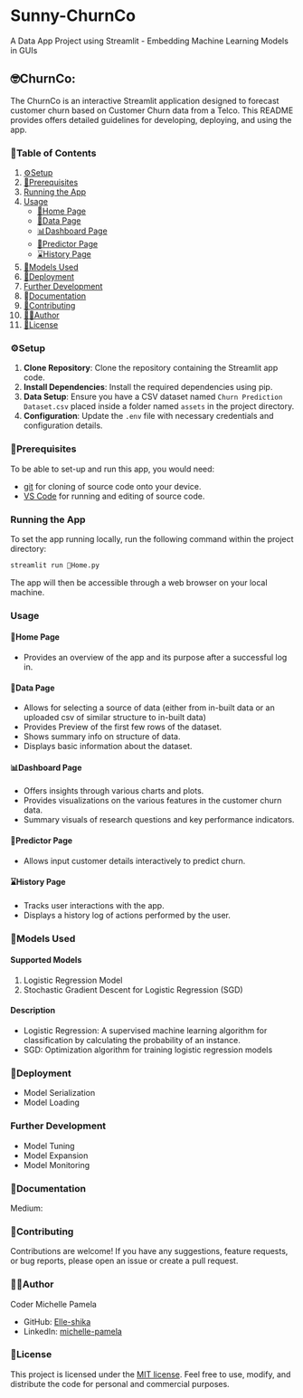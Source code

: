 # Sunny-ChurnCo
A Data App Project using Streamlit - Embedding Machine Learning Models in GUIs


## 🤓ChurnCo: 
 
The ChurnCo is an interactive Streamlit application designed to forecast customer churn based on Customer Churn data from a Telco. This README provides offers detailed guidelines for developing, deploying, and using  the app.
 
### 📜Table of Contents
1. [⚙️Setup](#setup)
2. [🧱Prerequisites](#Prerequisites)
3. [Running the App](#running-the-app)
4. [Usage](#usage)
    - [🏡Home Page](#home-page)
    - [🔢Data Page](#data-page)
    - [📊Dashboard Page](#dashboard-page)
    - [🎰Predictor Page](#predictor-page)
    - [⌛History Page](#history-page)
5. [🤖Models Used](#models-used)
6. [🚀Deployment](#deployment)
7. [Further Development](#further-development)
8. 📄[Documentation](#Documentation)
9. [🤝Contributing](#contributing)
10. [👩‍💻Author](#author)
11. [🏅License](#license)
 
### ⚙️Setup <a name="setup"></a>
 
1. **Clone Repository**: Clone the repository containing the Streamlit app code.
2. **Install Dependencies**: Install the required dependencies using pip.
3. **Data Setup**: Ensure you have a CSV dataset named `Churn Prediction Dataset.csv` placed inside a folder named `assets` in the project directory.
4. **Configuration**: Update the `.env` file with necessary credentials and configuration details.
 
### 🧱Prerequisites <a name="prerequisites"></a>

To be able to set-up and run this app, you would need:
- [git](https://git-scm.com/downloads) for cloning of source code onto your device.
- [VS Code](https://code.visualstudio.com/download) for running and editing of source code.

### Running the App <a name="running-the-app"></a>
 
To set the app running locally, run the following command within the project directory:
 
```bash
streamlit run 🏡Home.py
```
 
The app will then be accessible through a web browser on your local machine.
 
### Usage <a name="usage"></a>
 
#### 🏡Home Page <a name="home-page"></a>
- Provides an overview of the app and its purpose after a successful log in.
 
#### 🔢Data Page <a name="data-page"></a>
- Allows for selecting a source of data (either from in-built data or an uploaded csv of similar structure to in-built data)
- Provides Preview of the first few rows of the dataset.
- Shows summary info on structure of data.
- Displays basic information about the dataset.

#### 📊Dashboard Page <a name="dashboard-page"></a>
- Offers insights through various charts and plots.
- Provides visualizations on the various features in the customer churn data.
- Summary visuals of research questions and key performance indicators.

 
#### 🎰Predictor Page <a name="predictor-page"></a>
- Allows input customer details interactively to predict churn.
 
#### ⌛History Page <a name="history-page"></a>
- Tracks user interactions with the app.
- Displays a history log of actions performed by the user.
 
### 🤖Models Used <a name="models-used"></a>
 
#### Supported Models
1. Logistic Regression Model
2. Stochastic Gradient Descent for Logistic Regression (SGD)
 
#### Description
- Logistic Regression: A supervised machine learning algorithm for classification by calculating the probability of an instance.
- SGD: Optimization algorithm for training logistic regression models

 
### 🚀Deployment <a name="deployment"></a>
 
- Model Serialization
- Model Loading
 
### Further Development <a name="further-development"></a>
 
- Model Tuning
- Model Expansion
- Model Monitoring

### 📄Documentation <a name="documentation"></a>
 Medium:
 
### 🤝Contributing <a name="contributing"></a>
 
Contributions are welcome! If you have any suggestions, feature requests, or bug reports, please open an issue or create a pull request.

### 👩‍💻Author <a name="author"></a>
Coder Michelle Pamela
- GitHub: [Elle-shika](https://github.com/elle-shika)
- LinkedIn: [michelle-pamela](www.linkedin.com/in/michelle-pamela)
 
### 🏅License <a name="license"></a>
 
This project is licensed under the [MIT license](LICENSE). Feel free to use, modify, and distribute the code for personal and commercial purposes.
















 

